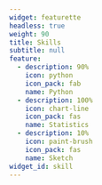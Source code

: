 ```yaml
---
widget: featurette
headless: true
weight: 90
title: Skills
subtitle: null
feature:
  - description: 90%
    icon: python
    icon_pack: fab
    name: Python
  - description: 100%
    icon: chart-line
    icon_pack: fas
    name: Statistics
  - description: 10%
    icon: paint-brush
    icon_pack: fas
    name: Sketch
widget_id: skill
---
```

